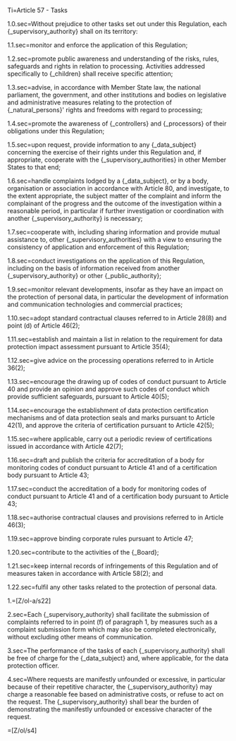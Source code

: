 Ti=Article 57 - Tasks

1.0.sec=Without prejudice to other tasks set out under this Regulation, each {_supervisory_authority} shall on its territory:

1.1.sec=monitor and enforce the application of this Regulation;

1.2.sec=promote public awareness and understanding of the risks, rules, safeguards and rights in relation to processing. Activities addressed specifically to {_children} shall receive specific attention;

1.3.sec=advise, in accordance with Member State law, the national parliament, the government, and other institutions and bodies on legislative and administrative measures relating to the protection of {_natural_persons}' rights and freedoms with regard to processing;

1.4.sec=promote the awareness of {_controllers} and {_processors} of their obligations under this Regulation;

1.5.sec=upon request, provide information to any {_data_subject} concerning the exercise of their rights under this Regulation and, if appropriate, cooperate with the {_supervisory_authorities} in other Member States to that end;

1.6.sec=handle complaints lodged by a {_data_subject}, or by a body, organisation or association in accordance with Article 80, and investigate, to the extent appropriate, the subject matter of the complaint and inform the complainant of the progress and the outcome of the investigation within a reasonable period, in particular if further investigation or coordination with another {_supervisory_authority} is necessary;

1.7.sec=cooperate with, including sharing information and provide mutual assistance to, other {_supervisory_authorities} with a view to ensuring the consistency of application and enforcement of this Regulation;

1.8.sec=conduct investigations on the application of this Regulation, including on the basis of information received from another {_supervisory_authority} or other {_public_authority};

1.9.sec=monitor relevant developments, insofar as they have an impact on the protection of personal data, in particular the development of information and communication technologies and commercial practices;

1.10.sec=adopt standard contractual clauses referred to in Article 28(8) and point (d) of Article 46(2);

1.11.sec=establish and maintain a list in relation to the requirement for data protection impact assessment pursuant to Article 35(4);

1.12.sec=give advice on the processing operations referred to in Article 36(2);

1.13.sec=encourage the drawing up of codes of conduct pursuant to Article 40 and provide an opinion and approve such codes of conduct which provide sufficient safeguards, pursuant to Article 40(5);

1.14.sec=encourage the establishment of data protection certification mechanisms and of data protection seals and marks pursuant to Article 42(1), and approve the criteria of certification pursuant to Article 42(5);

1.15.sec=where applicable, carry out a periodic review of certifications issued in accordance with Article 42(7);

1.16.sec=draft and publish the criteria for accreditation of a body for monitoring codes of conduct pursuant to Article 41 and of a certification body pursuant to Article 43;

1.17.sec=conduct the accreditation of a body for monitoring codes of conduct pursuant to Article 41 and of a certification body pursuant to Article 43;

1.18.sec=authorise contractual clauses and provisions referred to in Article 46(3);

1.19.sec=approve binding corporate rules pursuant to Article 47;

1.20.sec=contribute to the activities of the {_Board};

1.21.sec=keep internal records of infringements of this Regulation and of measures taken in accordance with Article 58(2); and

1.22.sec=fulfil any other tasks related to the protection of personal data.

1.=[Z/ol-a/s22]

2.sec=Each {_supervisory_authority} shall facilitate the submission of complaints referred to in point (f) of paragraph 1, by measures such as a complaint submission form which may also be completed electronically, without excluding other means of communication.

3.sec=The performance of the tasks of each {_supervisory_authority} shall be free of charge for the {_data_subject} and, where applicable, for the data protection officer.

4.sec=Where requests are manifestly unfounded or excessive, in particular because of their repetitive character, the {_supervisory_authority} may charge a reasonable fee based on administrative costs, or refuse to act on the request. The {_supervisory_authority} shall bear the burden of demonstrating the manifestly unfounded or excessive character of the request.

=[Z/ol/s4]
